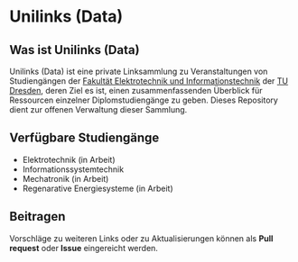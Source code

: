 # Unilinks (Data)

## Was ist Unilinks (Data)

Unilinks (Data) ist eine private Linksammlung zu Veranstaltungen von Studiengängen der [Fakultät Elektrotechnik und Informationstechnik](https://tu-dresden.de/ing/elektrotechnik) der [TU Dresden](https://tu-dresden.de/), deren Ziel es ist, einen zusammenfassenden Überblick für Ressourcen einzelner Diplomstudiengänge zu geben. Dieses Repository dient zur offenen Verwaltung dieser Sammlung.

## Verfügbare Studiengänge

* Elektrotechnik              (in Arbeit)
* Informationssystemtechnik
* Mechatronik                 (in Arbeit)
* Regenarative Energiesysteme (in Arbeit)

## Beitragen

Vorschläge zu weiteren Links oder zu Aktualisierungen können als **Pull request** oder **Issue** eingereicht werden. 
